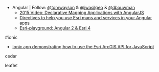 * Angular | Follow: [@tomwayson](https://github.com/tomwayson) & [@jwasilgeo](https://github.com/jwasilgeo) & [@dbouwman](https://github.com/dbouwman)
  * [2015 Video: Declarative Mapping Applications with AngularJS](http://www.esri.com/videos/watch?videoid=4321&channelid=LegacyVideo&isLegacy=true&title=declarative-mapping-applications-with-angularjs)
  * [Directives to help you use Esri maps and services in your Angular apps ](https://github.com/Esri/angular-esri-map)
  * [Esri-playground: Angular 2 & Esri 4](https://github.com/jwasilgeo/angular2-esri-playground)

#ionic
  * [Ionic app demonstrating how to use the Esri ArcGIS API for JavaScript](https://github.com/jwasilgeo/ionic-esri-map)

cedar

leaflet
